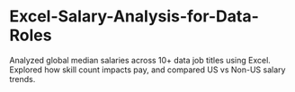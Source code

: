 # Excel-Salary-Analysis-for-Data-Roles
Analyzed global median salaries across 10+ data job titles using Excel. Explored how skill count impacts pay, and compared US vs Non-US salary trends.
